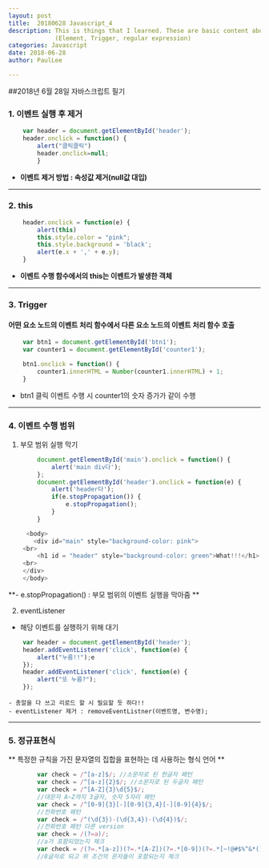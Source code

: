 ```yaml
---
layout: post
title:  20180628 Javascript_4
description: This is things that I learned. These are basic content about javascript.
             (Element, Trigger, regular expression)
categories: Javascript
date: 2018-06-28
author: PaulLee

---
```


##2018년 6월 28일 자바스크립트 필기


### 1. 이벤트 실행 후 제거

```javascript
	var header = document.getElementById('header');
	header.onclick = function() {
		alert("클릭클릭")
		header.onclick=null;
        }
```
- **이벤트 제거 방법 : 속성값 제거(null값 대입)**
***
### 2. this
```javascript
	header.onclick = function(e) {
		alert(this)
		this.style.color = "pink";
		this.style.background = 'black';
		alert(e.x + ',' + e.y);
	}
```
- **이벤트 수행 함수에서의 this는 이벤트가 발생한 객체**

***

### 3. Trigger
#### 어떤 요소 노드의 이벤트 처리 함수에서 다른 요소 노드의 이벤트 처리 함수 호출

```javascript
	var btn1 = document.getElementById('btn1');
	var counter1 = document.getElementById('counter1');

	btn1.onclick = function() {
		counter1.innerHTML = Number(counter1.innerHTML) + 1;
	}
```
- btn1 클릭 이벤트 수행 시 counter1의 숫자 증가가 같이 수행

***


### 4. 이벤트 수행 범위

1. 부모 범위 실행 막기
```javascript
		document.getElementById('main').onclick = function() {
			alert('main div다');
		};
		document.getElementById('header').onclick = function(e) {
			alert('header다');
			if(e.stopPropagation()) {
				e.stopPropagation();
			}
        }

     <body>
       <div id="main" style="background-color: pink">
	<br>
		<h1 id = "header" style="background-color: green">What!!!</h1>
	<br>
	</div>
    </body>
```
**- e.stopPropagation() : 부모 범위의 이벤트 실행을 막아줌 **

2. eventListener
- 해당 이벤트를 실행하기 위해 대기
```javascript
	var header = document.getElementById('header');
	header.addEventListener('click', function(e) {
		alert("누름!!");e
	});
	header.addEventListener('click', function(e) {
		alert("또 누름?");
	});
```
	- 총알을 다 쓰고 리로드 할 시 필요할 듯 하다!!
	- eventListener 제거 : removeEventListner(이벤트명, 변수명);

***

### 5. 정규표현식
** 특정한 규칙을 가진 문자열의 집합을 표현하는 데 사용하는 형식 언어 **
```javascript
		var check = /^[a-z]$/; //소문자로 된 한글자 패턴
		var check = /^[a-z]{2}$/; //소문자로 된 두글자 패턴
		var check = /^[A-Z]{3}\d{5}$/;
        //대문자 A~Z까지 3글자, 숫자 5자리 패턴
		var check = /^[0-9]{3}[-][0-9]{3,4}[-][0-9]{4}$/;
        //전화번호 패턴
		var check = /^(\d{3})-(\d{3,4})-(\d{4})$/;
        //전화번호 패턴 다른 version
		var check = /(?=a)/;
        //a가 포함되었는지 체크
		var check = /(?=.*[a-z])(?=.*[A-Z])(?=.*[0-9])(?=.*[~!@#$%^&*()]).{8,}/;
        //8글자로 되고 위 조건의 문자들이 포함되는지 체크
```

